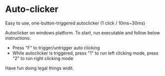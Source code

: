 # Auto-clicker
Easy to use, one-button-triggered autoclicker (1 click / 10ms~30ms)

Autoclicker on windows platform. To start, run executable and follow below instructions:
- Press "F" to trigger/untrigger auto clicking
- While autoclicker is triggered, press "1" to run left clicking mode, press "2" to run right clicking mode

Have fun doing legal things widit.
